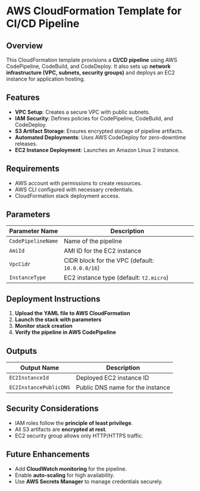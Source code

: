# AWS CloudFormation Template for CI/CD Pipeline

## Overview
This CloudFormation template provisions a **CI/CD pipeline** using AWS CodePipeline, CodeBuild, and CodeDeploy. It also sets up **network infrastructure (VPC, subnets, security groups)** and deploys an EC2 instance for application hosting.

## Features
- **VPC Setup**: Creates a secure VPC with public subnets.
- **IAM Security**: Defines policies for CodePipeline, CodeBuild, and CodeDeploy.
- **S3 Artifact Storage**: Ensures encrypted storage of pipeline artifacts.
- **Automated Deployments**: Uses AWS CodeDeploy for zero-downtime releases.
- **EC2 Instance Deployment**: Launches an Amazon Linux 2 instance.

## Requirements
- AWS account with permissions to create resources.
- AWS CLI configured with necessary credentials.
- CloudFormation stack deployment access.

## Parameters
| Parameter Name       | Description                                      |
|----------------------|--------------------------------------------------|
| `CodePipelineName`   | Name of the pipeline                            |
| `AmiId`             | AMI ID for the EC2 instance                      |
| `VpcCidr`           | CIDR block for the VPC (default: `10.0.0.0/16`)  |
| `InstanceType`      | EC2 instance type (default: `t2.micro`)         |

## Deployment Instructions
1. **Upload the YAML file to AWS CloudFormation**
2. **Launch the stack with parameters**
3. **Monitor stack creation**
4. **Verify the pipeline in AWS CodePipeline**

## Outputs
| Output Name             | Description                                 |
|-------------------------|---------------------------------------------|
| `EC2InstanceId`         | Deployed EC2 instance ID                    |
| `EC2InstancePublicDNS`  | Public DNS name for the instance            |

## Security Considerations
- IAM roles follow the **principle of least privilege**.
- All S3 artifacts are **encrypted at rest**.
- EC2 security group allows only HTTP/HTTPS traffic.

## Future Enhancements
- Add **CloudWatch monitoring** for the pipeline.
- Enable **auto-scaling** for high availability.
- Use **AWS Secrets Manager** to manage credentials securely.


